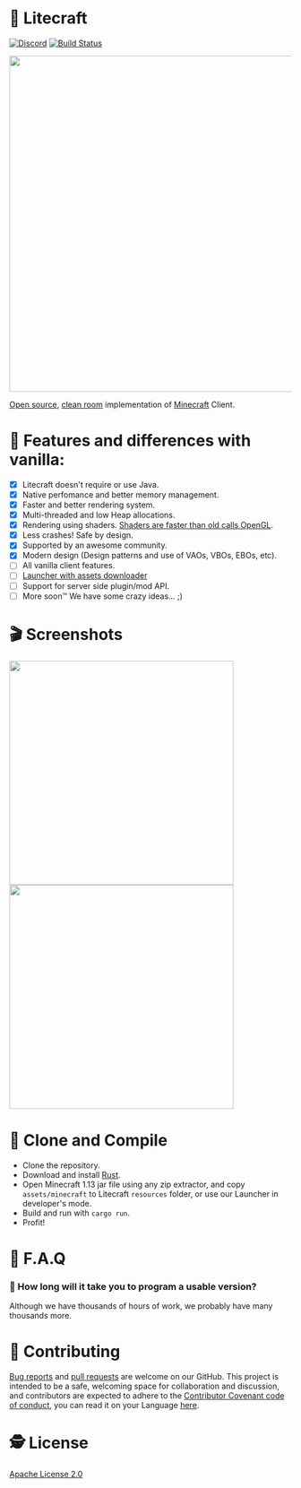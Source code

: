 # 👾 Litecraft
[![Discord](https://img.shields.io/discord/371055566480605184.svg)](https://discord.gg/qKjuDxx)
[![Build Status](https://travis-ci.org/Litecrafty/Litecraft.svg?branch=master)](https://travis-ci.org/Litecrafty/Litecraft)

<img src="https://i.imgur.com/JwRuNEl.gif" width="600">

[Open source](https://en.wikipedia.org/wiki/Free_and_open-source_software), [clean room](https://en.wikipedia.org/wiki/Clean_room_design) implementation of [Minecraft](https://minecraft.net) Client.

# 💠 Features and differences with vanilla:
- [X] Litecraft doesn't require or use Java.
- [X] Native perfomance and better memory management.
- [X] Faster and better rendering system.
- [X] Multi-threaded and low Heap allocations.
- [X] Rendering using shaders. [Shaders are faster than old calls OpenGL](https://thebookofshaders.com/00/).
- [X] Less crashes! Safe by design.
- [X] Supported by an awesome community.
- [X] Modern design (Design patterns and use of VAOs, VBOs, EBOs, etc).
- [ ] All vanilla client features.
- [ ] [Launcher with assets downloader](https://github.com/Litecrafty/Launcher)
- [ ] Support for server side plugin/mod API.
- [ ] More soon™ We have some crazy ideas... ;)

# 🎬 Screenshots
<img src="https://cdn.discordapp.com/attachments/377277794595635210/377296799892766720/unknown.png" width="400">
<img src="https://cdn.discordapp.com/attachments/377277794595635210/377277937902419968/687474703a2f2f692e696d6775722e636f6d2f68465967334a752e706e67.png" width="400">

# 🔧 Clone and Compile

 - Clone the repository.
 - Download and install [Rust](https://rustup.rs/).
 - Open Minecraft 1.13 jar file using any zip extractor, and copy `assets/minecraft` to Litecraft `resources` folder, or use our Launcher in developer's mode.
 - Build and run with `cargo run`.
 - Profit!

# 🎉 F.A.Q

### 🤔 How long will it take you to program a usable version?
Although we have thousands of hours of work, we probably have many thousands more.

# 🤘 Contributing
[Bug reports](https://github.com/Litecrafty/Litecraft/issues) and [pull requests](https://github.com/Litecrafty/Litecraft/pulls) are welcome on our GitHub. This project is intended to be a safe, welcoming space for collaboration and discussion, and contributors are expected to adhere to the [Contributor Covenant code of conduct](https://github.com/Litecrafty/Litecraft/blob/master/CONTRIBUTING.md), you can read it on your Language [here](https://www.contributor-covenant.org/translations.html).

# 🕵 License
[Apache License 2.0](https://github.com/Litecrafty/Litecraft/blob/master/LICENSE)
